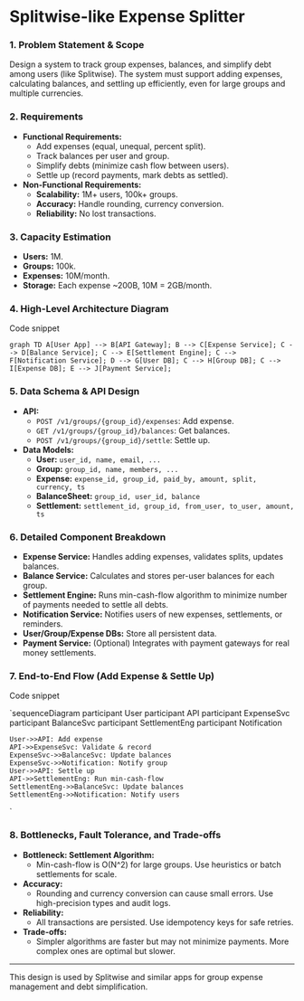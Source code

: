 # Splitwise-like Expense Splitter

### 1. Problem Statement & Scope

Design a system to track group expenses, balances, and simplify debt among users (like Splitwise). The system must support adding expenses, calculating balances, and settling up efficiently, even for large groups and multiple currencies.

### 2. Requirements

- **Functional Requirements:**
    - Add expenses (equal, unequal, percent split).
    - Track balances per user and group.
    - Simplify debts (minimize cash flow between users).
    - Settle up (record payments, mark debts as settled).
- **Non-Functional Requirements:**
    - **Scalability:** 1M+ users, 100k+ groups.
    - **Accuracy:** Handle rounding, currency conversion.
    - **Reliability:** No lost transactions.

### 3. Capacity Estimation

- **Users:** 1M.
- **Groups:** 100k.
- **Expenses:** 10M/month.
- **Storage:** Each expense ~200B, 10M = 2GB/month.

### 4. High-Level Architecture Diagram

Code snippet

`graph TD
    A[User App] --> B[API Gateway];
    B --> C[Expense Service];
    C --> D[Balance Service];
    C --> E[Settlement Engine];
    C --> F[Notification Service];
    D --> G[User DB];
    C --> H[Group DB];
    C --> I[Expense DB];
    E --> J[Payment Service];
`

### 5. Data Schema & API Design

- **API:**
    - `POST /v1/groups/{group_id}/expenses`: Add expense.
    - `GET /v1/groups/{group_id}/balances`: Get balances.
    - `POST /v1/groups/{group_id}/settle`: Settle up.
- **Data Models:**
    - **User:** `user_id, name, email, ...`
    - **Group:** `group_id, name, members, ...`
    - **Expense:** `expense_id, group_id, paid_by, amount, split, currency, ts`
    - **BalanceSheet:** `group_id, user_id, balance`
    - **Settlement:** `settlement_id, group_id, from_user, to_user, amount, ts`

### 6. Detailed Component Breakdown

- **Expense Service:** Handles adding expenses, validates splits, updates balances.
- **Balance Service:** Calculates and stores per-user balances for each group.
- **Settlement Engine:** Runs min-cash-flow algorithm to minimize number of payments needed to settle all debts.
- **Notification Service:** Notifies users of new expenses, settlements, or reminders.
- **User/Group/Expense DBs:** Store all persistent data.
- **Payment Service:** (Optional) Integrates with payment gateways for real money settlements.

### 7. End-to-End Flow (Add Expense & Settle Up)

Code snippet

`sequenceDiagram
    participant User
    participant API
    participant ExpenseSvc
    participant BalanceSvc
    participant SettlementEng
    participant Notification

    User->>API: Add expense
    API->>ExpenseSvc: Validate & record
    ExpenseSvc->>BalanceSvc: Update balances
    ExpenseSvc->>Notification: Notify group
    User->>API: Settle up
    API->>SettlementEng: Run min-cash-flow
    SettlementEng->>BalanceSvc: Update balances
    SettlementEng->>Notification: Notify users
`

### 8. Bottlenecks, Fault Tolerance, and Trade-offs

- **Bottleneck: Settlement Algorithm:**
    - Min-cash-flow is O(N^2) for large groups. Use heuristics or batch settlements for scale.
- **Accuracy:**
    - Rounding and currency conversion can cause small errors. Use high-precision types and audit logs.
- **Reliability:**
    - All transactions are persisted. Use idempotency keys for safe retries.
- **Trade-offs:**
    - Simpler algorithms are faster but may not minimize payments. More complex ones are optimal but slower.

---

This design is used by Splitwise and similar apps for group expense management and debt simplification.
